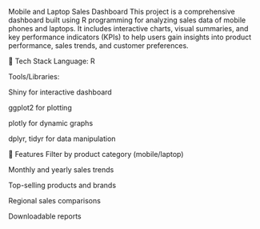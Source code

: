 Mobile and Laptop Sales Dashboard
This project is a comprehensive dashboard built using R programming for analyzing sales data of mobile phones and laptops. It includes interactive charts, visual summaries, and key performance indicators (KPIs) to help users gain insights into product performance, sales trends, and customer preferences.

🔧 Tech Stack
  Language: R
  
  Tools/Libraries:
  
  Shiny for interactive dashboard
  
  ggplot2 for plotting
  
  plotly for dynamic graphs
  
  dplyr, tidyr for data manipulation

🎯 Features
  Filter by product category (mobile/laptop)
  
  Monthly and yearly sales trends
  
  Top-selling products and brands
  
  Regional sales comparisons
  
  Downloadable reports
